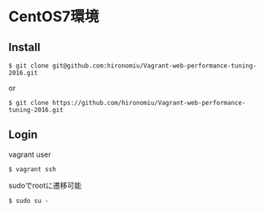 # CentOS7環境

## Install
```
$ git clone git@github.com:hironomiu/Vagrant-web-performance-tuning-2016.git
```
or
```
$ git clone https://github.com/hironomiu/Vagrant-web-performance-tuning-2016.git
```

## Login
vagrant user
```
$ vagrant ssh
```
sudoでrootに遷移可能
```
$ sudo su -
```

